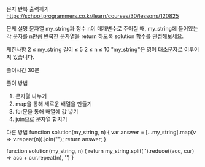 문자 반복 출력하기
https://school.programmers.co.kr/learn/courses/30/lessons/120825

문제 설명
문자열 my_string과 정수 n이 매개변수로 주어질 때, my_string에 들어있는 각 문자를 n만큼 반복한 문자열을 return 하도록 solution 함수를 완성해보세요.

제한사항
2 ≤ my_string 길이 ≤ 5
2 ≤ n ≤ 10
"my_string"은 영어 대소문자로 이루어져 있습니다.

풀이시간
30분

풀이 방법

1. 문자열 나누기
2. map을 통해 새로운 배열을 만들기
3. for문을 통해 배열에 값 넣기
4. join으로 문자열 합치기

다른 방법
function solution(my_string, n) {
var answer = [...my_string].map(v => v.repeat(n)).join("");
return answer;
}

function solution(my_string, n) {
return my_string.split('').reduce((acc, cur) => acc + cur.repeat(n), '')
}
